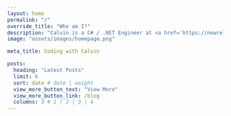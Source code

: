 ```yaml
---
layout: home
permalink: "/"
override_title: "Who am I?"
description: "Calvin is a C# / .NET Engineer at <a href='https://newrelic.com/' target='_blank'>New Relic, Inc.</a> (where he works on <a href='https://codestream.com/' target='_blank'>CodeStream</a>!), a Part-Time Java Instructor with <a href='https://www.techelevator.com/' target='_blank'>Tech Elevator</a>, a <a href='https://mvp.microsoft.com/en-us/PublicProfile/5003520' target='_blank'>Microsoft MVP in Developer Technologies</a>, host of the <a href='https://www.dotnetbytes.io/' target='_blank'>.NET Bytes podcast</a>, a <a href='https://www.gitkraken.com/' target='_blank'>GitKraken Ambassador</a>, and social media assistant for the yearly <a href='https://csadvent.christmas' target='_blank'>C# Advent</a>."
image: "assets/images/homepage.png"

meta_title: Coding with Calvin

posts:
  heading: "Latest Posts"
  limit: 6
  sort: date # date | weight
  view_more_button_text: "View More"
  view_more_button_link: /blog
  columns: 3 # 1 | 2 | 3 | 4
---
```

